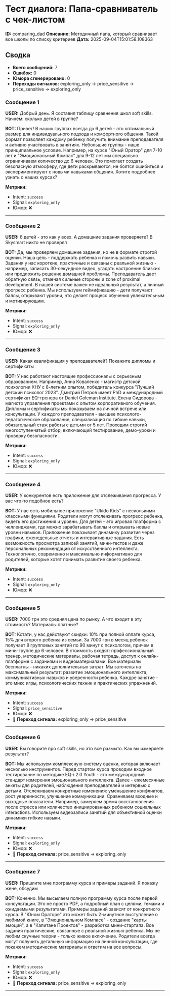 # Тест диалога: Папа-сравниватель с чек-листом

**ID:** comparing_dad
**Описание:** Методичный папа, который сравнивает все школы по списку критериев
**Дата:** 2025-09-04T15:01:58.108363

## Сводка

- **Всего сообщений:** 7
- **Ошибок:** 0
- **Юмора сгенерировано:** 0
- **Переходы сигналов:** exploring_only → price_sensitive → price_sensitive → exploring_only

### Сообщение 1

**USER:** Добрый день. Я составил таблицу сравнения школ soft skills. Начнём: сколько детей в группе?

**BOT:** Привет! В наших группах всегда до 6 детей - это оптимальный размер для индивидуального подхода и комфортного общения. Такой формат позволяет каждому ребенку получить внимание преподавателя и активно участвовать в занятиях. Небольшие группы - наше принципиальное условие. Например, на курсе "Юный Оратор" для 7-10 лет и "Эмоциональный Компас" для 9-12 лет мы специально ограничиваем количество до 6 человек. Это помогает создать безопасную атмосферу, где дети раскрываются, не боятся ошибиться и экспериментируют с новыми навыками общения. Хотите подробнее узнать о наших курсах?

**Метрики:**
- Intent: `success`
- Signal: `exploring_only`
- Юмор: ❌

---

### Сообщение 2

**USER:** 6 детей - это как у всех. А домашние задания проверяете? В Skysmart никто не проверял

**BOT:** Да, мы проверяем домашние задания, но не в формате строгой оценки. Наша цель - поддержать ребенка и помочь развить навыки. Задания у нас короткие, практичные и связаны с реальной жизнью - например, записать 30-секундное видео, угадать настроение близких или предложить решение домашней проблемы. Преподаватель дает обратную связь, отмечая сильные стороны и zone of proximal development. В нашей системе важен не идеальный результат, а личный прогресс ребенка. Мы используем геймификацию - дети получают баллы, открывают уровни, что делает процесс обучения увлекательным и мотивирующим.

**Метрики:**
- Intent: `success`
- Signal: `exploring_only`
- Юмор: ❌

---

### Сообщение 3

**USER:** Какая квалификация у преподавателей? Покажите дипломы и сертификаты

**BOT:** У нас работают настоящие профессионалы с серьезным образованием. Например, Анна Коваленко - магистр детской психологии КНУ с 8-летним опытом, победитель конкурса "Лучший детский психолог 2023". Дмитрий Петров имеет PhD и международный сертификат EQ-тренера от Daniel Goleman Institute. Елена Сидорова - магистр управления проектами с опытом корпоративного обучения. Дипломы и сертификаты мы показываем на личной встрече или консультации. У каждого преподавателя - высшее психолого-педагогическое образование, специализация по гибкие навыки, обязательный стаж работы с детьми от 5 лет. Проходим строгий многоступенчатый отбор, включающий тестирование, демо-уроки и проверку безопасности.

**Метрики:**
- Intent: `success`
- Signal: `exploring_only`
- Юмор: ❌

---

### Сообщение 4

**USER:** У конкурентов есть приложение для отслеживания прогресса. У вас что-то подобное есть?

**BOT:** У нас есть мобильное приложение "Ukido Kids" с несколькими классными функциями. Родители могут отслеживать прогресс ребенка, видеть его достижения и уровни. Для детей - это игровая платформа с челленджами, где можно зарабатывать баллы и открывать новые уровни навыков. Приложение показывает динамику развития через графики, еженедельные отчеты и интерактивные задания. Есть возможность просмотра записей занятий, мини-тестов и даже персональных рекомендаций от искусственного интеллекта. Технологично, современно и максимально информативно для родителей, которые хотят понимать развитие своего ребенка.

**Метрики:**
- Intent: `success`
- Signal: `exploring_only`
- Юмор: ❌

---

### Сообщение 5

**USER:** 7000 грн это средняя цена по рынку. А что входит в эту стоимость? Материалы платные?

**BOT:** Кстати, у нас действуют скидки: 10% при полной оплате курса, 15% для второго ребенка из семьи. За 7000 грн в месяц ребенок получает 8 групповых занятий по 90 минут с психологом, причем в мини-группе до 6 человек. В стоимость входят: профессиональный тренер, методические материалы, рабочая тетрадь, доступ к онлайн-платформе с заданиями и видеоматериалами. Все материалы бесплатны - никаких дополнительных затрат. Мы заточены на максимальный результат: развитие эмоционального интеллекта, коммуникативных навыков и уверенности ребенка. Каждое занятие - это микс игры, психологических техник и практических упражнений.

**Метрики:**
- Intent: `success`
- Signal: `price_sensitive`
- Юмор: ❌
- 🔄 **Переход сигнала:** exploring_only → price_sensitive

---

### Сообщение 6

**USER:** Вы говорите про soft skills, но это всё размыто. Как вы измеряете результат?

**BOT:** Мы используем комплексную систему оценки, которая включает несколько инструментов. Перед стартом курса проводим входное тестирование по методике EQ-i 2.0 Youth - это международный стандарт измерения эмоционального интеллекта. Далее - ежемесячные анкеты для родителей, наблюдения преподавателей и интервью с детьми. Отслеживаем конкретные изменения: уменьшение конфликтов, рост уверенности, улучшение коммуникации. Сравниваем входные и выходные показатели. Например, замеряем время восстановления после стресса или количество инициированных ребенком социальных interactions. Используем видеозаписи занятий для объективной оценки динамики гибкие навыки.

**Метрики:**
- Intent: `success`
- Signal: `exploring_only`
- Юмор: ❌
- 🔄 **Переход сигнала:** price_sensitive → exploring_only

---

### Сообщение 7

**USER:** Пришлите мне программу курса и примеры заданий. Я покажу жене, обсудим

**BOT:** Конечно. Мы высылаем полную программу курса после первой консультации. Это не просто PDF, а подробный план с целями, темами и ожидаемыми результатами. Примеры заданий зависят от конкретного курса. В "Юном Ораторе" это может быть 2-минутное выступление о любимой книге, в "Эмоциональном Компасе" - создание "карты эмоций", а в "Капитане Проектов" - разработка мини-стартапа. Все задания практические, связанные с реальной жизнью ребенка. Мы не любим скучные теории - только живое включение. Родители всегда могут получить детальную информацию на личной консультации, где покажем методические материалы и ответим на все вопросы.

**Метрики:**
- Intent: `success`
- Signal: `exploring_only`
- Юмор: ❌
- 🔄 **Переход сигнала:** price_sensitive → exploring_only

---